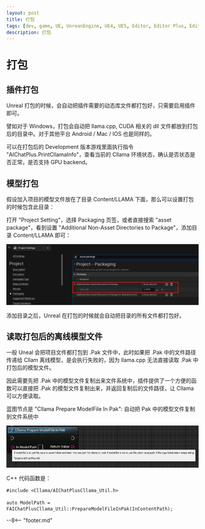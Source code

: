 ```yaml
---
layout: post
title: 打包
tags: [dev, game, UE, UnreanEngine, UE4, UE5, Editor, Editor Plus, Editor Plugin, AI Chat, Chatbot, Image Generation, OpenAI, Azure, Claude, Gemini, Ollama]
description: 打包
---
```

<meta property="og:title" content="UE 插件 AIChatPlus 使用说明 - Package 篇 - Get Started" />

# 打包

## 插件打包

Unreal 打包的时候，会自动把插件需要的动态库文件都打包好，只需要启用插件即可。

譬如对于 Windows，打包会自动把 llama.cpp, CUDA 相关的 dll 文件都放到打包后的目录中。对于其他平台 Android / Mac / IOS 也是同样的。

可以在打包后的 Development 版本游戏里面执行指令 "AIChatPlus.PrintCllamaInfo"，查看当前的 Cllama 环境状态，确认是否状态是否正常，是否支持 GPU backend。

## 模型打包

假设加入项目的模型文件放在了目录 Content/LLAMA 下面，那么可以设置打包的时候包含此目录：

打开 "Project Setting"，选择 Packaging 页签，或者直接搜索 "asset package"，看到设置 "Additional Non-Asset Directories to Package"，添加目录 Content/LLAMA 即可：

![](assets/img/2024-ue-aichatplus/usage/package/getstarted_1.png)

添加目录之后，Unreal 在打包的时候就会自动把目录的所有文件都打包好。

## 读取打包后的离线模型文件

一般 Uneal 会把项目文件都打包到 .Pak 文件中，此时如果把 .Pak 中的文件路径传递给 Cllam 离线模型，是会执行失败的，因为 llama.cpp 无法直接读取 .Pak 中打包后的模型文件。

因此需要先把 .Pak 中的模型文件复制出来文件系统中，插件提供了一个方便的函数可以直接把 .Pak 的模型文件复制出来，并返回复制后的文件路径，让 Cllama 可以方便读取。

蓝图节点是 "Cllama Prepare ModelFile In Pak": 自动把 Pak 中的模型文件复制到文件系统中

![guide bludprint](assets/img/2024-ue-aichatplus/guide_util_4.png)

C++ 代码函数是：

```
#include <Cllama/AIChatPlusCllama_Util.h>

auto ModelPath = FAIChatPlusCllama_Util::PrepareModelFileInPak(InContentPath);
```

--8<-- "footer.md"
